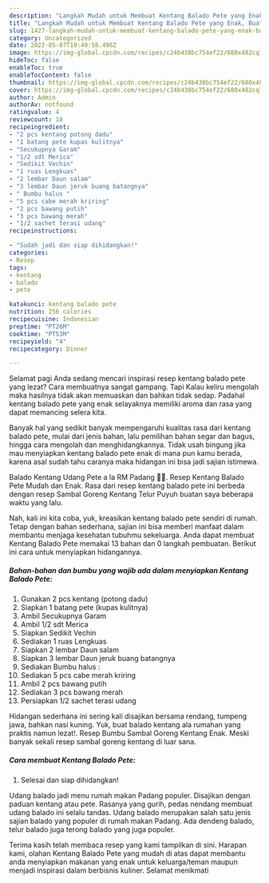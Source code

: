 ```yaml
---
description: "Langkah Mudah untuk Membuat Kentang Balado Pete yang Enak, Buat Buka Puasa Lezat"
title: "Langkah Mudah untuk Membuat Kentang Balado Pete yang Enak, Buat Buka Puasa Lezat"
slug: 1427-langkah-mudah-untuk-membuat-kentang-balado-pete-yang-enak-buat-buka-puasa-lezat
category: Uncategorized
date: 2022-05-07T19:49:58.496Z
image: https://img-global.cpcdn.com/recipes/c24b438bc754ef22/680x482cq70/kentang-balado-pete-foto-resep-utama.jpg
hideToc: false
enableToc: true
enableTocContent: false
thumbnail: https://img-global.cpcdn.com/recipes/c24b438bc754ef22/680x482cq70/kentang-balado-pete-foto-resep-utama.jpg
cover: https://img-global.cpcdn.com/recipes/c24b438bc754ef22/680x482cq70/kentang-balado-pete-foto-resep-utama.jpg
author: Admin
authorAv: notfound
ratingvalue: 4
reviewcount: 18
recipeingredient:
- "2 pcs kentang potong dadu"
- "1 batang pete kupas kulitnya"
- "Secukupnya Garam"
- "1/2 sdt Merica"
- "Sedikit Vechin"
- "1 ruas Lengkuas"
- "2 lembar Daun salam"
- "3 lembar Daun jeruk buang batangnya"
- " Bumbu halus "
- "5 pcs cabe merah kriring"
- "2 pcs bawang putih"
- "3 pcs bawang merah"
- "1/2 sachet terasi udang"
recipeinstructions:

- "Sudah jadi dan siap dihidangkan!"
categories:
- Resep
tags:
- kentang
- balado
- pete

katakunci: kentang balado pete 
nutrition: 256 calories
recipecuisine: Indonesian
preptime: "PT26M"
cooktime: "PT53M"
recipeyield: "4"
recipecategory: Dinner

---
```



Selamat pagi Anda sedang mencari inspirasi resep kentang balado pete yang lezat? Cara membuatnya sangat gampang. Tapi Kalau keliru mengolah maka hasilnya tidak akan memuaskan dan bahkan tidak sedap. Padahal kentang balado pete yang enak selayaknya memiliki aroma dan rasa yang dapat memancing selera kita.


Banyak hal yang sedikit banyak mempengaruhi kualitas rasa dari kentang balado pete, mulai dari jenis bahan, lalu pemilihan bahan segar dan bagus, hingga cara mengolah dan menghidangkannya. Tidak usah bingung jika mau menyiapkan kentang balado pete enak di mana pun kamu berada, karena asal sudah tahu caranya maka hidangan ini bisa jadi sajian istimewa.

Balado Kentang Udang Pete a la RM Padang 👍🏼. Resep Kentang Balado Pete Mudah dan Enak. Rasa dari resep kentang balado pete ini berbeda dengan resep Sambal Goreng Kentang Telur Puyuh buatan saya beberapa waktu yang lalu.


Nah, kali ini kita coba, yuk, kreasikan kentang balado pete sendiri di rumah. Tetap dengan bahan sederhana, sajian ini bisa memberi manfaat dalam membantu menjaga kesehatan tubuhmu sekeluarga. Anda dapat membuat Kentang Balado Pete memakai 13 bahan dan 0 langkah pembuatan. Berikut ini cara untuk menyiapkan hidangannya.

<!--inarticleads1-->

##### Bahan-bahan dan bumbu yang wajib ada dalam menyiapkan Kentang Balado Pete:

1. Gunakan 2 pcs kentang (potong dadu)
1. Siapkan 1 batang pete (kupas kulitnya)
1. Ambil Secukupnya Garam
1. Ambil 1/2 sdt Merica
1. Siapkan Sedikit Vechin
1. Sediakan 1 ruas Lengkuas
1. Siapkan 2 lembar Daun salam
1. Siapkan 3 lembar Daun jeruk buang batangnya
1. Sediakan  Bumbu halus :
1. Sediakan 5 pcs cabe merah kriring
1. Ambil 2 pcs bawang putih
1. Sediakan 3 pcs bawang merah
1. Persiapkan 1/2 sachet terasi udang


Hidangan sederhana ini sering kali disajikan bersama rendang, tumpeng jawa, bahkan nasi kuning. Yuk, buat balado kentang ala rumahan yang praktis namun lezat!. Resep Bumbu Sambal Goreng Kentang Enak. Meski banyak sekali resep sambal goreng kentang di luar sana. 

<!--inarticleads2-->

##### Cara membuat Kentang Balado Pete:


1. Selesai dan siap dihidangkan!

Udang balado jadi menu rumah makan Padang populer. Disajikan dengan paduan kentang atau pete. Rasanya yang gurih, pedas nendang membuat udang balado ini selalu tandas. Udang balado merupakan salah satu jenis sajian balado yang populer di rumah makan Padang. Ada dendeng balado, telur balado juga terong balado yang juga populer. 

Terima kasih telah membaca resep yang kami tampilkan di sini. Harapan kami, olahan Kentang Balado Pete yang mudah di atas dapat membantu anda menyiapkan makanan yang enak untuk keluarga/teman maupun menjadi inspirasi dalam berbisnis kuliner. Selamat menikmati

